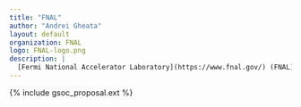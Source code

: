 ```yaml
---
title: "FNAL"
author: "Andrei Gheata"
layout: default
organization: FNAL
logo: FNAL-logo.png
description: |
  [Fermi National Accelerator Laboratory](https://www.fnal.gov/) (FNAL) is a Department of Energy national laboratory dedicated to particle physics research. Fermilab supports work by scientists, from across the country and the globe, who seek to further our understanding of matter, energy, space and time.
---
```


{% include gsoc_proposal.ext %}
